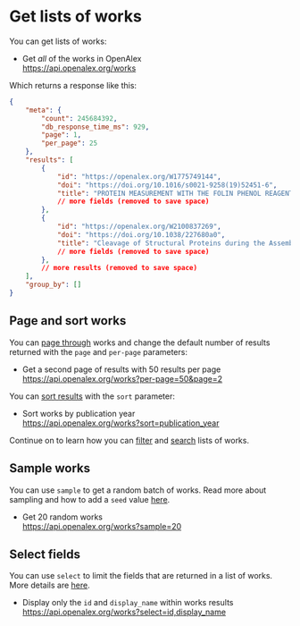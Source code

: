 # Get lists of works

You can get lists of works:

*   Get *all* of the works in OpenAlex\
    <https://api.openalex.org/works>

Which returns a response like this:

```json
{
    "meta": {
        "count": 245684392,
        "db_response_time_ms": 929,
        "page": 1,
        "per_page": 25
    },
    "results": [
        {
            "id": "https://openalex.org/W1775749144",
            "doi": "https://doi.org/10.1016/s0021-9258(19)52451-6",
            "title": "PROTEIN MEASUREMENT WITH THE FOLIN PHENOL REAGENT",
            // more fields (removed to save space)
        },
        {
            "id": "https://openalex.org/W2100837269",
            "doi": "https://doi.org/10.1038/227680a0",
            "title": "Cleavage of Structural Proteins during the Assembly of the Head of Bacteriophage T4",
            // more fields (removed to save space)
        },
        // more results (removed to save space)
    ],
    "group_by": []
}
```

## Page and sort works

You can [page through](../../how-to-use-the-api/get-lists-of-entities/paging.md) works and change the default number of results returned with the `page` and `per-page` parameters:

*   Get a second page of results with 50 results per page\
    <https://api.openalex.org/works?per-page=50&page=2>

You can [sort results](../../how-to-use-the-api/get-lists-of-entities/sort-entity-lists.md) with the `sort` parameter:

*   Sort works by publication year\
    <https://api.openalex.org/works?sort=publication_year>

Continue on to learn how you can [filter](filter-works.md) and [search](search-works.md) lists of works.

## Sample works

You can use `sample` to get a random batch of works. Read more about sampling and how to add a `seed` value [here](../../how-to-use-the-api/get-lists-of-entities/sample-entity-lists.md).

*   Get 20 random works\
    <https://api.openalex.org/works?sample=20>

## Select fields

You can use `select` to limit the fields that are returned in a list of works. More details are [here](../../how-to-use-the-api/get-lists-of-entities/select-fields.md).

*   Display only the `id` and `display_name` within works results\
    <https://api.openalex.org/works?select=id,display_name>
